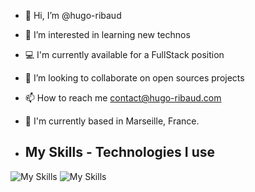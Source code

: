 - 👋 Hi, I’m @hugo-ribaud
- 👀 I’m interested in learning new technos
- 💻 I'm currently available for a FullStack position
- 💞️ I’m looking to collaborate on open sources projects
- 📫 How to reach me contact@hugo-ribaud.com
- 📍 I'm currently based in Marseille, France.

- ## My Skills - Technologies I use
![My Skills](https://skillicons.dev/icons?i=js,ts,react,next,nodejs,git,github,vercel)
![My Skills](https://skillicons.dev/icons?i=tailwind,mongodb,firebase,figma,docker,graphql)

<!---
hugo-ribaud/hugo-ribaud is a ✨ special ✨ repository because its `README.md` (this file) appears on your GitHub profile.
You can click the Preview link to take a look at your changes.
--->
